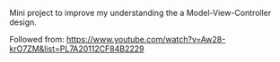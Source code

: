 Mini project to improve my understanding the a Model-View-Controller design.

Followed from: https://www.youtube.com/watch?v=Aw28-krO7ZM&list=PL7A20112CF84B2229
